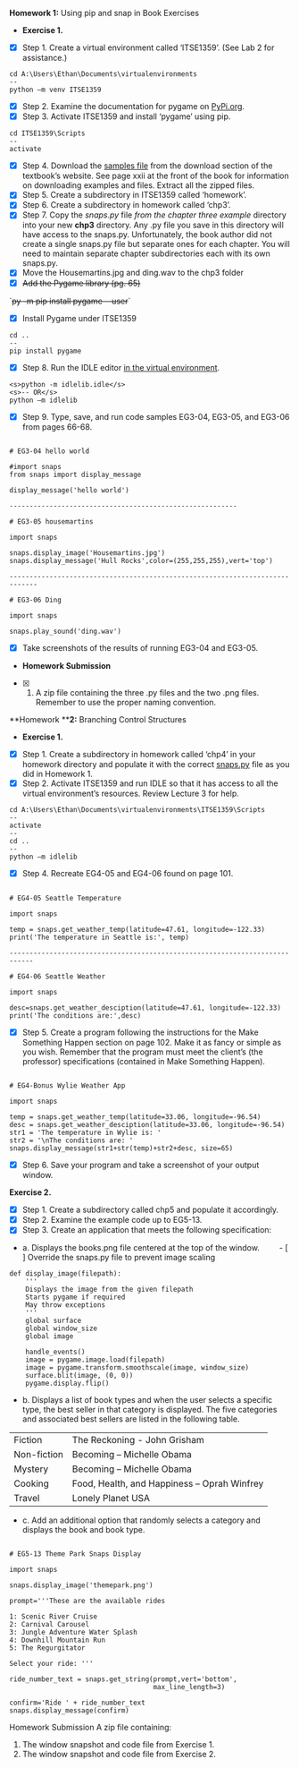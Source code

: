 **Homework 1:**  Using pip and snap in Book Exercises

- **Exercise 1.**
- [X] Step 1. Create a virtual environment called ‘ITSE1359’. (See Lab 2 for assistance.)

```
cd A:\Users\Ethan\Documents\virtualenvironments
--
python –m venv ITSE1359
```

- [X] Step 2. Examine the documentation for pygame on [PyPi.org](https://pypi.org/project/Pygame/#description).
- [X] Step 3. Activate ITSE1359 and install ‘pygame’ using pip.

```
cd ITSE1359\Scripts
--
activate
```

- [X] Step 4. Download the [samples file](https://www.microsoftpressstore.com/store/begin-to-code-with-python-9781509304523#downloads) from the download section of the textbook’s website. See page xxii at the front of the book for information on downloading examples and files. Extract all the zipped files.
- [X] Step 5. Create a subdirectory in ITSE1359 called ‘homework’.
- [X] Step 6. Create a subdirectory in homework called ‘chp3’.
- [X] Step 7. Copy the *snaps.py* file *from the chapter three example* directory into your new **chp3** directory. Any .py file you save in this directory will have access to the snaps.py. Unfortunately, the book author did not create a single snaps.py file but separate ones for each chapter. You will need to maintain separate chapter subdirectories each with its own snaps.py.
- [X] Move the Housemartins.jpg and ding.wav to the chp3 folder
- [X] <s>Add the Pygame library (pg. 65)

</s>
`<s>py -m pip install pygame --user</s>`

- [X] Install Pygame under ITSE1359

```
cd ..
--
pip install pygame
```

- [X] Step 8. Run the IDLE editor [in the virtual environment](https://stackoverflow.com/questions/4924068/how-to-launch-python-idle-from-a-virtual-environment-virtualenv).

```
<s>python -m idlelib.idle</s>
<s>-- OR</s>
python –m idlelib
```

- [X] Step 9. Type, save, and run code samples EG3-04, EG3-05, and EG3-06 from pages 66-68.

```

# EG3-04 hello world

#import snaps
from snaps import display_message

display_message('hello world')

---------------------------------------------------------

# EG3-05 housemartins

import snaps

snaps.display_image('Housemartins.jpg')
snaps.display_message('Hull Rocks',color=(255,255,255),vert='top')

-----------------------------------------------------------------------------

# EG3-06 Ding

import snaps

snaps.play_sound('ding.wav')
```

- [X] Take screenshots of the results of running EG3-04 and EG3-05.

- **Homework Submission**
- [X] 1. A zip file containing the three .py files and the two .png files. Remember to use the proper naming convention.

**Homework ****2:** Branching Control Structures

- **Exercise 1.**
- [X] Step 1. Create a subdirectory in homework called ‘chp4’ in your homework directory and populate it with the correct [snaps.py](file:///A:/Users/Ethan/OneDrive%20for%20Business/Documents/Academic%20Documents/Spring%202019/ITSE%201359%20(Python)/Week%201/Ch%2004%20Working%20with%20Data%20in%20Python) file as you did in Homework 1.
- [X] Step 2. Activate ITSE1359 and run IDLE so that it has access to all the virtual environment’s resources. Review Lecture 3 for help.

```
cd A:\Users\Ethan\Documents\virtualenvironments\ITSE1359\Scripts
--
activate
--
cd ..
--
python –m idlelib
```

- [X] Step 4. Recreate EG4-05 and EG4-06 found on page 101.

```

# EG4-05 Seattle Temperature

import snaps

temp = snaps.get_weather_temp(latitude=47.61, longitude=-122.33)
print('The temperature in Seattle is:', temp)

----------------------------------------------------------------------------

# EG4-06 Seattle Weather

import snaps

desc=snaps.get_weather_desciption(latitude=47.61, longitude=-122.33)
print('The conditions are:',desc)
```

- [X] Step 5. Create a program following the instructions for the Make Something Happen section on page 102. Make it as fancy or simple as you wish. Remember that the program must meet the client’s (the professor) specifications (contained in Make Something Happen).

```

# EG4-Bonus Wylie Weather App

import snaps

temp = snaps.get_weather_temp(latitude=33.06, longitude=-96.54)
desc = snaps.get_weather_desciption(latitude=33.06, longitude=-96.54)
str1 = 'The temperature in Wylie is: '
str2 = '\nThe conditions are: '
snaps.display_message(str1+str(temp)+str2+desc, size=65)
```

- [X] Step 6. Save your program and take a screenshot of your output window.

**Exercise 2.**

- [X] Step 1. Create a subdirectory called chp5 and populate it accordingly.
- [X] Step 2. Examine the example code up to EG5-13.
- [X] Step 3. Create an application that meets the following specification:
- a. Displays the books.png file centered at the top of the window.
        - [ ] Override the snaps.py file to prevent image scaling

```
def display_image(filepath):
    '''
    Displays the image from the given filepath
    Starts pygame if required
    May throw exceptions
    '''
    global surface
    global window_size
    global image

    handle_events()
    image = pygame.image.load(filepath)
    image = pygame.transform.smoothscale(image, window_size)
    surface.blit(image, (0, 0))
    pygame.display.flip()
```

- b. Displays a list of book types and when the user selects a specific type, the best seller in that category is displayed. The five categories and associated best sellers are listed in the following table.

|     |     |
| --- | --- |
| Fiction | The Reckoning - John Grisham |
| Non-fiction | Becoming – Michelle Obama |
| Mystery | Becoming – Michelle Obama |
| Cooking | Food, Health, and Happiness – Oprah Winfrey |
| Travel | Lonely Planet USA |

- c. Add an additional option that randomly selects a category and displays the book and book type.

```

# EG5-13 Theme Park Snaps Display

import snaps

snaps.display_image('themepark.png')

prompt='''These are the available rides

1: Scenic River Cruise
2: Carnival Carousel
3: Jungle Adventure Water Splash
4: Downhill Mountain Run
5: The Regurgitator

Select your ride: '''

ride_number_text = snaps.get_string(prompt,vert='bottom',
                                    max_line_length=3)

confirm='Ride ' + ride_number_text
snaps.display_message(confirm)
```

Homework Submission
A zip file containing:
1. The window snapshot and code file from Exercise 1.
2. The window snapshot and code file from Exercise 2.